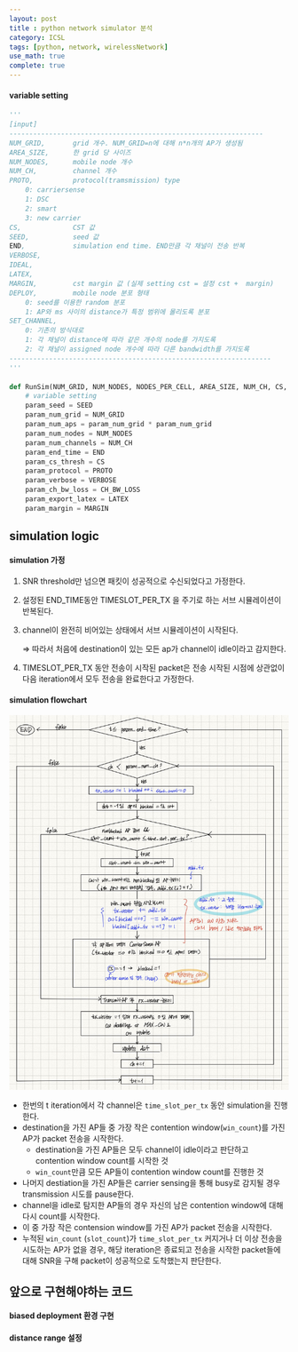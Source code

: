 ```yaml
---
layout: post
title : python network simulator 분석
category: ICSL
tags: [python, network, wirelessNetwork]
use_math: true
complete: true
---
```


#### variable setting
```python
'''
[input]
----------------------------------------------------------------
NUM_GRID,       grid 개수. NUM_GRID=n에 대해 n*n개의 AP가 생성됨
AREA_SIZE,      한 grid 당 사이즈
NUM_NODES,      mobile node 개수
NUM_CH,         channel 개수
PROTO,          protocol(tramsmission) type 
    0: carriersense
    1: DSC
    2: smart
    3: new carrier
CS,             CST 값 
SEED,           seed 값
END,            simulation end time. END만큼 각 채널이 전송 반복
VERBOSE, 
IDEAL, 
LATEX, 
MARGIN,         cst margin 값 (실제 setting cst = 설정 cst +  margin)
DEPLOY,         mobile node 분포 형태
    0: seed를 이용한 random 분포
    1: AP와 ms 사이의 distance가 특정 범위에 몰리도록 분포
SET_CHANNEL,
    0: 기존의 방식대로
    1: 각 채널이 distance에 따라 같은 개수의 node를 가지도록
    2: 각 채널이 assigned node 개수에 따라 다른 bandwidth를 가지도록
------------------------------------------------------------------
'''

def RunSim(NUM_GRID, NUM_NODES, NODES_PER_CELL, AREA_SIZE, NUM_CH, CS, PROTO, SEED ,END, VERBOSE, CH_BW_LOSS, LATEX, IDEAL, MARGIN, TOKEN, DEPLOY,SET_CHANNEL):
    # variable setting
    param_seed = SEED
    param_num_grid = NUM_GRID
    param_num_aps = param_num_grid * param_num_grid
    param_num_nodes = NUM_NODES
    param_num_channels = NUM_CH
    param_end_time = END
    param_cs_thresh = CS
    param_protocol = PROTO
    param_verbose = VERBOSE
    param_ch_bw_loss = CH_BW_LOSS
    param_export_latex = LATEX
    param_margin = MARGIN
```

## simulation logic

#### simulation 가정

1. SNR threshold만 넘으면 패킷이 성공적으로 수신되었다고 가정한다.
2. 설정된 END_TIME동안 TIMESLOT_PER_TX 을 주기로 하는 서브 시뮬레이션이 반복된다.
3. channel이 완전히 비어있는 상태에서 서브 시뮬레이션이 시작된다.

    ⇒ 따라서 처음에 destination이 있는 모든 ap가 channel이 idle이라고 감지한다.

4. TIMESLOT_PER_TX 동안 전송이 시작된 packet은 전송 시작된 시점에 상관없이 다음 iteration에서 모두 전송을 완료한다고 가정한다.


#### simulation flowchart

![simulation flowchart](/assets/images/simulation_flowchart.jpg)


- 한번의 t iteration에서 각 channel은 `time_slot_per_tx` 동안 simulation을 진행한다.
- destination을 가진 AP들 중 가장 작은 contention window(`win_count`)를 가진 AP가 packet 전송을 시작한다.
  - destination을 가진 AP들은 모두 channel이 idle이라고 판단하고 contention window count를 시작한 것
  - `win_count`만큼 모든 AP들이 contention window count를 진행한 것
- 나머지 destiation을 가진 AP들은 carrier sensing을 통해 busy로 감지될 경우 transmission 시도를 pause한다.
- channel을 idle로 탐지한 AP들의 경우 자신의 남은 contention window에 대해 다시 count를 시작한다.
- 이 중 가장 작은 contension window를 가진 AP가 packet 전송을 시작한다.
- 누적된 `win_count` (`slot_count`)가 `time_slot_per_tx` 커지거나 더 이상 전송을 시도하는 AP가 없을 경우, 해당 iteration은 종료되고 전송을 시작한 packet들에 대해 SNR을 구해 packet이 성공적으로 도착했는지 판단한다.


## 앞으로 구현해야하는 코드

#### biased deployment 환경 구현


#### distance range 설정